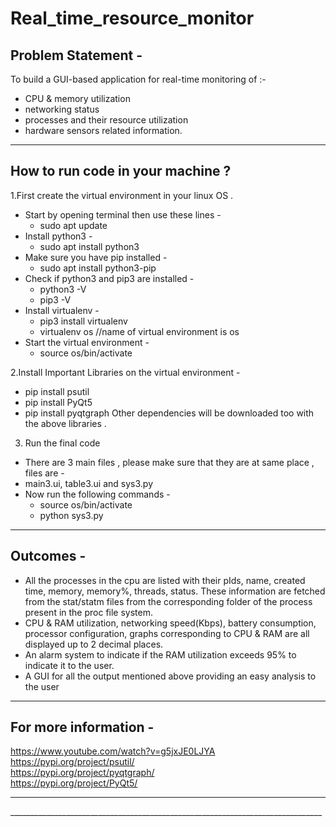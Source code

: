 # Real_time_resource_monitor

## Problem Statement -
To build a GUI-based application for real-time monitoring of :-
- CPU & memory utilization
- networking status
- processes and their resource utilization
- hardware sensors related information.

<hr> 

## How to run code in your machine ?
1.First create the virtual environment in your linux OS .
  - Start by opening terminal then use these lines -
    - sudo apt update
  - Install python3 -
    - sudo apt install python3
  - Make sure you have pip installed -
    - sudo apt install python3-pip
  - Check if python3 and pip3 are installed -
    - python3 -V
    - pip3 -V
  - Install virtualenv -
    - pip3 install virtualenv
    - virtualenv os //name of virtual environment is os
  - Start the virtual environment -
    - source os/bin/activate
 
2.Install Important Libraries on the virtual environment -
  - pip install psutil
  - pip install PyQt5
  - pip install pyqtgraph
Other dependencies will be downloaded too with the above libraries .

3. Run the final code
  - There are 3 main files , please make sure that they are at same place , files are -
  - main3.ui, table3.ui and sys3.py
  - Now run the following commands -
    - source os/bin/activate
    - python sys3.py
<hr> 

## Outcomes -
- All the processes in the cpu are listed with their pIds, name, created time, memory,
memory%, threads, status. These information are fetched from the stat/statm files from
the corresponding folder of the process present in the proc file system.
- CPU & RAM utilization, networking speed(Kbps), battery consumption, processor
configuration, graphs corresponding to CPU & RAM are all displayed up to 2 decimal
places.
- An alarm system to indicate if the RAM utilization exceeds 95% to indicate it to the user.
- A GUI for all the output mentioned above providing an easy analysis to the user

<hr> 

## For more information -
https://www.youtube.com/watch?v=g5jxJE0LJYA </br>
https://pypi.org/project/psutil/ </br>
https://pypi.org/project/pyqtgraph/ </br>
https://pypi.org/project/PyQt5/ </br>

<hr>
______________________________________________________________________________
